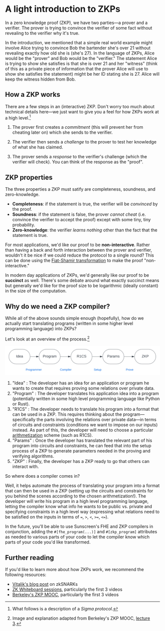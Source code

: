 # A light introduction to ZKPs

In a zero knowledge proof (ZKP), we have two parties&mdash;a prover and a verifier. The prover is trying to convince the verifier of some fact without revealing to the verifier why it's true. 

In the introduction, we mentioned that a simple real world example might involve Alice trying to convince Bob the bartender she's over 21 without revealing exactly how old she is (she's 27). In the language of ZKPs, Alice would be the "prover" and Bob would be the "verifier." The statement Alice is trying to show she satisfies is that she is over 21 and her "witness" (think of this as a private piece of information that the prover Alice will use to show she satisfies the statement) might be her ID stating she is 27. Alice will keep the witness hidden from Bob.

## How a ZKP works
There are a few steps in an (interactive) ZKP. Don't worry too much about technical details here&mdash;we just want to give you a feel for how ZKPs work at a high level.[^1]

1. The prover first creates a *commitment* (this will prevent her from cheating later on) which she sends to the verifier. 

2. The verifier then sends a *challenge* to the prover to test her knowledge of what she has claimed.

3. The prover sends a *response* to the verifier's challenge (which the verifier will check). You can think of the response as the "proof".

[^1]: What follows is a description of a *Sigma protocol*.

## ZKP properties

The three properties a ZKP must satify are completeness, soundness, and zero-knowledge.

- **Completeness**: if the statement is true, the verifier will be _convinced_ by the proof.
- **Soundness**: if the statement is false, the prover _cannot cheat_ (i.e. convince the verifier to accept the proof) except with some tiny, tiny probability.
- **Zero-knowledge**: the verifier _learns nothing_ other than the fact that the statement is true.

For most applications, we'd like our proof to be **non-interactive**. Rather than having a back and forth interaction between the prover and verifier, wouldn't it be nice if we could reduce the protocol to a single round? This can be done using the [Fiat-Shamir transformation](https://en.wikipedia.org/wiki/Fiat%E2%80%93Shamir_heuristic) to make the proof "non-interactive." 

In modern day applications of ZKPs, we'd generally like our proof to be **succinct** as well. There's some debate around what exactly succinct means but generally we'd like for the proof size to be logarithmic (ideally constant) in the size of the computation.

## Why do we need a ZKP compiler?

While all of the above sounds simple enough (hopefully), how do we actually start translating programs (written in some higher level programming language) into ZKPs?

Let's look at an overview of the process.[^2]

![What is this](zkp.svg)

1. "Idea" : The developer has an idea for an application or program he wants to create that requires proving some relations over private data.
2. "Program" : The developer translates his application idea into a program (potentially written in some high level programming language like Python or Rust).
3. "R1CS" : The developer needs to translate his program into a format that can be used in a ZKP. This requires thinking about the program&mdash;specifically the parts involving the relations over private data&mdash;in terms of circuits and constraints (conditions we want to impose on our inputs) instead. As part of this, the developer will need to choose a particular [arithmetization](https://blog.lambdaclass.com/arithmetization-schemes-for-zk-snarks/) scheme (such as R1CS).
4. "Params" : Once the developer has translated the relevant part of his program into circuits and constraints, he can feed that into the setup process of a ZKP to generate parameters needed in the proving and verifying algorithms.
5. "ZKP" : Finally, the developer has a ZKP ready to go that others can interact with.

So where does a compiler comes in?

Well, it helps automate the process of translating your program into a format that can then be used in a ZKP (setting up the circuits and constraints for you behind the scenes according to the chosen arithmetization!). The developer will write his program in a high level programming language, letting the compiler know what info he wants to be public vs. private and specifying constraints in a high level way (expressing what relations need to be satisfied on the inputs in terms of `=`, `>`, `<`, `>=`, `<=`).

In the future, you'll be able to use Sunscreen's FHE and ZKP compilers in conjunction, adding the `#[fhe_program(...)]` and `#[zkp_program]` attributes as needed to various parts of your code to let the compiler know which parts of your code you'd like transformed.

[^2]: Image and explanation adapted from Berkeley's ZKP MOOC, [lecture 3](https://zk-learning.org/assets/lecture3-2023.pdf). 

## Further reading
If you'd like to learn more about how ZKPs work, we recommend the following resources:
- [Vitalik's blog post](https://medium.com/@VitalikButerin/quadratic-arithmetic-programs-from-zero-to-hero-f6d558cea649) on zkSNARKs
- [ZK Whiteboard sessions](https://www.youtube.com/playlist?list=PLj80z0cJm8QErn3akRcqvxUsyXWC81OGq), particularly the first 3 videos
- [Berkeley's ZKP MOOC](https://rdi.berkeley.edu/zkp-course/s23), particularly the first 3 videos

